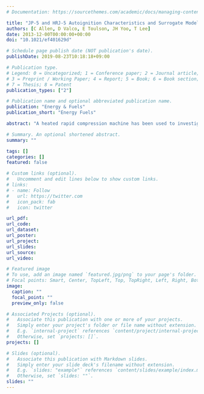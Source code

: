 ```yaml
---
# Documentation: https://sourcethemes.com/academic/docs/managing-content/

title: "JP-5 and HRJ-5 Autoignition Characteristics and Surrogate Modeling"
authors: [C Allen, D Valco, E Toulson, JH Yoo, T Lee]
date: 2013-12-00T00:00:00+00:00
doi: "10.1021/ef401629d"

# Schedule page publish date (NOT publication's date).
publishDate: 2019-08-23T10:18:18+09:00

# Publication type.
# Legend: 0 = Uncategorized; 1 = Conference paper; 2 = Journal article;
# 3 = Preprint / Working Paper; 4 = Report; 5 = Book; 6 = Book section;
# 7 = Thesis; 8 = Patent
publication_types: ["2"]

# Publication name and optional abbreviated publication name.
publication: "Energy & Fuels"
publication_short: "Energy Fuels"

abstract: "A heated rapid compression machine has been used to investigate the autoignition behavior of JP-5 and camelina-based hydrotreated renewable jet (HRJ-5) fuels. Testing was conducted at low temperatures (Tc = 627–733 K), low-to-moderate pressures (pc = 5, 10, and 20 bar), and lean (ϕ = 0.25 and 0.50) and stoichiometric mixtures in air. The HRJ-5 fuel, which is 99% paraffinic, exhibited greater reactivity than the JP-5 fuel in the form of shorter ignition delays. The HRJ-5 fuel also exhibited transition into the negative temperature coefficient region at a lower compressed temperature (Tc = 675 K) than the JP-5 fuel (Tc = 700 K). Two surrogate fuel blends and kinetic models intended for Jet-A and kerosene-type fuels are evaluated for their ability to predict JP-5 ignition delay times because JP-5 and Jet-A ignition delay times showed close resemblance. The models reproduced the qualitative trend in the data, including an accurate representation of when the negative temperature coefficient behavior appears. The best agreement between the data and predictions was obtained at pc = 5 bar and ϕ = 1.0, but outside of this region, the disparity was often 2-fold or greater."

# Summary. An optional shortened abstract.
summary: ""

tags: []
categories: []
featured: false

# Custom links (optional).
#   Uncomment and edit lines below to show custom links.
# links:
# - name: Follow
#   url: https://twitter.com
#   icon_pack: fab
#   icon: twitter

url_pdf:
url_code:
url_dataset:
url_poster:
url_project:
url_slides:
url_source:
url_video:

# Featured image
# To use, add an image named `featured.jpg/png` to your page's folder. 
# Focal points: Smart, Center, TopLeft, Top, TopRight, Left, Right, BottomLeft, Bottom, BottomRight.
image:
  caption: ""
  focal_point: ""
  preview_only: false

# Associated Projects (optional).
#   Associate this publication with one or more of your projects.
#   Simply enter your project's folder or file name without extension.
#   E.g. `internal-project` references `content/project/internal-project/index.md`.
#   Otherwise, set `projects: []`.
projects: []

# Slides (optional).
#   Associate this publication with Markdown slides.
#   Simply enter your slide deck's filename without extension.
#   E.g. `slides: "example"` references `content/slides/example/index.md`.
#   Otherwise, set `slides: ""`.
slides: ""
---
```

